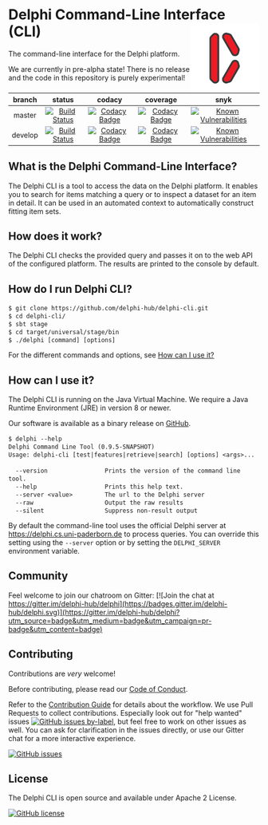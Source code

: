 # Delphi Command-Line Interface (CLI) <img src="https://github.com/delphi-hub/delphi/raw/master/img/delphi.png" align="right" height=140/>

The command-line interface for the Delphi platform.

We are currently in pre-alpha state! There is no release and the code in
this repository is purely experimental!

|branch | status | codacy | coverage | snyk |
| :---: | :---: | :---: | :---: | :---: |  
| master | [![Build Status](https://travis-ci.org/delphi-hub/delphi-cli.svg?branch=master)](https://travis-ci.org/delphi-hub/delphi-cli) | [![Codacy Badge](https://api.codacy.com/project/badge/Grade/47046de0e8d64ae4b76191b7dae80075)](https://www.codacy.com/app/delphi-hub/delphi-cli?utm_source=github.com&amp;utm_medium=referral&amp;utm_content=delphi-hub/delphi-cli&amp;utm_campaign=Badge_Grade) | [![Codacy Badge](https://api.codacy.com/project/badge/Coverage/47046de0e8d64ae4b76191b7dae80075)](https://www.codacy.com/manual/delphi-hub/delphi-cli?utm_source=github.com&utm_medium=referral&utm_content=delphi-hub/delphi-cli&utm_campaign=Badge_Coverage) | [![Known Vulnerabilities](https://snyk.io/test/github/delphi-hub/delphi-cli/badge.svg?targetFile=build.sbt)](https://snyk.io/test/github/delphi-hub/delphi-cli?targetFile=build.sbt) |
| develop | [![Build Status](https://travis-ci.org/delphi-hub/delphi-cli.svg?branch=develop)](https://travis-ci.org/delphi-hub/delphi-cli) | [![Codacy Badge](https://api.codacy.com/project/badge/Grade/47046de0e8d64ae4b76191b7dae80075?branch=develop)](https://www.codacy.com/app/delphi-hub/delphi-cli?branch=develop&amp;utm_source=github.com&amp;utm_medium=referral&amp;utm_content=delphi-hub/delphi-cli&amp;utm_campaign=Badge_Grade)| [![Codacy Badge](https://api.codacy.com/project/badge/Coverage/47046de0e8d64ae4b76191b7dae80075)](https://www.codacy.com/manual/delphi-hub/delphi-cli?utm_source=github.com&utm_medium=referral&utm_content=delphi-hub/delphi-cli&utm_campaign=Badge_Coverage) |  [![Known Vulnerabilities](https://snyk.io/test/github/delphi-hub/delphi-cli/develop/badge.svg?targetFile=build.sbt)](https://snyk.io/test/github/delphi-hub/delphi-cli/develop?targetFile=build.sbt)

## What is the Delphi Command-Line Interface?

The Delphi CLI is a tool to access the data on the Delphi platform.
It enables you to search for items matching a query or to inspect a dataset for an item in detail.
It can be used in an automated context to automatically construct fitting item sets.

## How does it work?

The Delphi CLI checks the provided query and passes it on to the web API of the configured platform.
The results are printed to the console by default.

## How do I run Delphi CLI?

```
$ git clone https://github.com/delphi-hub/delphi-cli.git
$ cd delphi-cli/
$ sbt stage
$ cd target/universal/stage/bin
$ ./delphi [command] [options]
```

For the different commands and options, see [How can I use it?](#how-can-i-use-it)

## How can I use it?

The Delphi CLI is running on the Java Virtual Machine.
We require a Java Runtime Environment (JRE) in version 8 or newer.

Our software is available as a binary release on [GitHub](https://github.com/delphi-hub/delphi-cli/releases).

```
$ delphi --help
Delphi Command Line Tool (0.9.5-SNAPSHOT)
Usage: delphi-cli [test|features|retrieve|search] [options] <args>...

  --version                Prints the version of the command line tool.
  --help                   Prints this help text.
  --server <value>         The url to the Delphi server
  --raw                    Output the raw results
  --silent                 Suppress non-result output
```
By default the command-line tool uses the official Delphi server at https://delphi.cs.uni-paderborn.de to process queries.
You can override this setting using the `--server` option or by setting the `DELPHI_SERVER` environment variable.

## Community

Feel welcome to join our chatroom on Gitter: [![Join the chat at https://gitter.im/delphi-hub/delphi](https://badges.gitter.im/delphi-hub/delphi.svg)](https://gitter.im/delphi-hub/delphi?utm_source=badge&utm_medium=badge&utm_campaign=pr-badge&utm_content=badge)


## Contributing

Contributions are *very* welcome!

Before contributing, please read our [Code of Conduct](CODE_OF_CONDUCT.md).

Refer to the [Contribution Guide](CONTRIBUTING.md) for details about the workflow.
We use Pull Requests to collect contributions. Especially look out for "help wanted" issues
[![GitHub issues by-label](https://img.shields.io/github/issues/delphi-hub/delphi-cli/help%20wanted.svg)](https://github.com/delphi-hub/delphi-cli/issues?q=is%3Aopen+is%3Aissue+label%3A%22help+wanted%22),
but feel free to work on other issues as well.
You can ask for clarification in the issues directly, or use our Gitter
chat for a more interactive experience.

[![GitHub issues](https://img.shields.io/github/issues/delphi-hub/delphi-cli.svg)](https://github.com/delphi-hub/delphi-cli/issues)


## License

The Delphi CLI is open source and available under Apache 2 License.

[![GitHub license](https://img.shields.io/github/license/delphi-hub/delphi-cli.svg)](https://github.com/delphi-hub/delphi-cli/blob/master/LICENSE)
